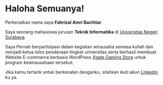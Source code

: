 # Haloha Semuanya! 

Perkenalkan nama saya **Fahrizal Amri Bachtiar**.

Saya seorang mahasiswa jurusan **Teknik Informatika** di [Universitas Negeri Surabaya](https://www.unesa.ac.id/).

Saya Pernah berpartisipasi dalam kegiatan wirausaha semasa kuliah dan menjadi ketua lolos pendanaan tingkat universitas serta berhasil membuat Website E-commerce berbasis WordPress [Xgate Gaming Store](https://xgategaming.com/) untuk program kewirausahaan tersebut.

Jika kamu tertarik untuk berkenalan denganku, silahkan ikuti akun [Linkedin](www.linkedin.com/in/fahrizal-amri-bachtiar-955647242/) ku ya.
